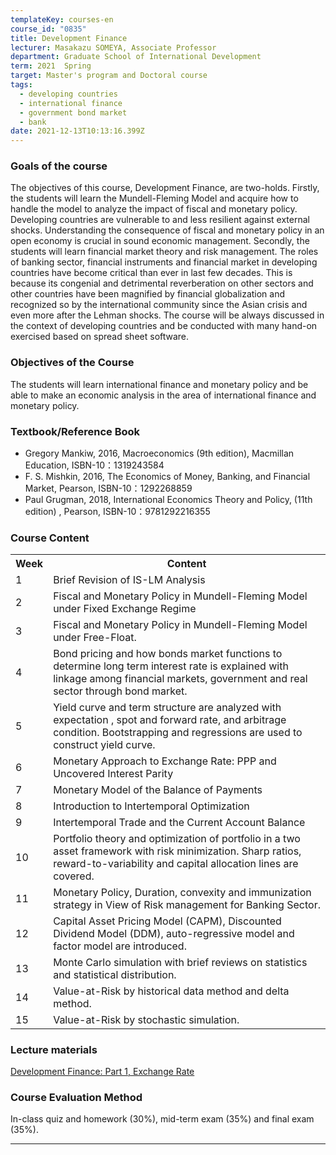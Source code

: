 ```yaml
---
templateKey: courses-en
course_id: "0835"
title: Development Finance
lecturer: Masakazu SOMEYA, Associate Professor
department: Graduate School of International Development
term: 2021  Spring
target: Master's program and Doctoral course
tags:
  - developing countries
  - international finance
  - government bond market
  - bank
date: 2021-12-13T10:13:16.399Z
---
```


### Goals of the course

The objectives of this course, Development Finance, are two-holds. Firstly, the students will learn the Mundell-Fleming Model and acquire how to handle the model to analyze the impact of fiscal and monetary policy. Developing countries are vulnerable to and less resilient against external shocks. Understanding the consequence of fiscal and monetary policy in an open economy is crucial in sound economic management. Secondly, the students will learn financial market theory and risk management. The roles of banking sector, financial instruments and financial market in developing countries have become critical than ever in last few decades. This is because its congenial and detrimental reverberation on other sectors and other countries have been magnified by financial globalization and recognized so by the international community since the Asian crisis and even more after the Lehman shocks. The course will be always discussed in the context of developing countries and be conducted with many hand-on exercised based on spread sheet software.

### Objectives of the Course

The students will learn international finance and monetary policy and be able to make an economic analysis in the area of international finance and monetary policy.

### Textbook/Reference Book

- Gregory Mankiw, 2016, Macroeconomics (9th edition), Macmillan Education, ISBN-10：1319243584
- F. S. Mishkin, 2016, The Economics of Money, Banking, and Financial Market, Pearson, ISBN-10：1292268859
- Paul Grugman, 2018, International Economics Theory and Policy, (11th edition) , Pearson, ISBN-10：9781292216355

### Course Content

<table class="basic" width="455"> 
<tr>   
  <th width="20" class="center">Week</th>  
  <th width="435" class="center">Content</th>  
</tr>  
<tr>
  <td class="center">1</td>
  <td>Brief Revision of IS-LM Analysis</td>
</tr>
<tr>
  <td class="center">2</td>
  <td>Fiscal and Monetary Policy in Mundell-Fleming Model under Fixed Exchange Regime</td>
</tr>
<tr>
  <td class="center">3</td>
  <td>Fiscal and Monetary Policy in Mundell-Fleming Model under Free-Float.</td>
</tr>
<tr>
<tr>
  <td class="center">4</td>
  <td>Bond pricing and how bonds market functions to determine long term interest rate is explained with linkage among financial markets, government and real sector through bond market.</td>
</tr>
<tr>
<tr>
  <td class="center">5</td>
  <td>Yield curve and term structure are analyzed with expectation , spot and forward rate, and arbitrage condition. Bootstrapping and regressions are used to construct yield curve.</td>
</tr>
<tr>
<tr>
  <td class="center">6</td>
  <td>Monetary Approach to Exchange Rate: PPP and Uncovered Interest Parity</td>
</tr>
<tr>
<tr>
  <td class="center">7</td>
  <td>Monetary Model of the Balance of Payments</td>
</tr>
<tr>
<tr>
  <td class="center">8</td>
  <td>Introduction to Intertemporal Optimization</td>
</tr>
<tr>
<tr>
  <td class="center">9</td>
  <td>Intertemporal Trade and the Current Account Balance</td>
</tr>
<tr>
<tr>
  <td class="center">10</td>
  <td>Portfolio theory and optimization of portfolio in a two asset framework with risk minimization. Sharp ratios, reward-to-variability and capital allocation lines are covered.</td>
</tr>
<tr>
<tr>
  <td class="center">11</td>
  <td>Monetary Policy, Duration, convexity and immunization strategy in View of Risk management for Banking Sector.</td>
</tr>
<tr>
<tr>
  <td class="center">12</td>
  <td>Capital Asset Pricing Model (CAPM), Discounted Dividend Model (DDM), auto-regressive model and factor model are introduced.</td>
</tr>
<tr>
<tr>
  <td class="center">13</td>
  <td>Monte Carlo simulation with brief reviews on statistics and statistical distribution.</td>
</tr>
<tr>
<tr>
  <td class="center">14</td>
  <td>Value-at-Risk by historical data method and delta method.</td>
</tr>
<tr>
<tr>
  <td class="center">15</td>
  <td>Value-at-Risk by stochastic simulation.</td>
</tr>
<tr>  
</table>

### Lecture materials

[Development Finance: Part 1, Exchange Rate](https://ocw.nagoya-u.jp/files/835/slide.pdf)

### Course Evaluation Method

In-class quiz and homework (30%), mid-term exam (35%) and final exam (35%).

---

